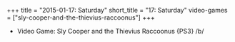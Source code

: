 +++
title = "2015-01-17: Saturday"
short_title = "17: Saturday"
video-games = ["sly-cooper-and-the-thievius-raccoonus"]
+++


* Video Game: Sly Cooper and the Thievius Raccoonus {PS3} /b/